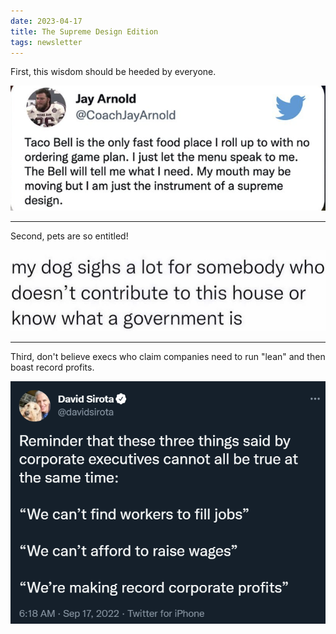 ```yaml
---
date: 2023-04-17
title: The Supreme Design Edition
tags: newsletter
---
```


First, this wisdom should be heeded by everyone.

![tacobellplan](https://raw.githubusercontent.com/muneer78/muneer78.github.io/master/images/tacobellplan.png)

---

Second, pets are so entitled!

![dogsigh](https://raw.githubusercontent.com/muneer78/muneer78.github.io/master/images/dogsigh.png)

---

Third, don't believe execs who claim companies need to run "lean" and then boast record profits.

![worktruth](https://raw.githubusercontent.com/muneer78/muneer78.github.io/master/images/worktruth.png)
